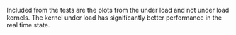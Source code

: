 Included from the tests are the plots from the under load and not under load kernels.  The kernel under load has significantly better performance in the real time state.